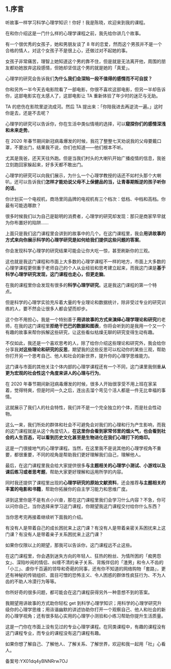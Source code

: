 ## 1.序言
听故事一样学习科学心理学知识！你好！我是陈晓，欢迎来到我的课程。


在和你介绍这是一门什么样的心理学课程之前，我先给你讲几个故事。


有一个很优秀的女孩子，她和男朋友谈了 8 年的恋爱，然而这个男孩并不是一个合格的情人，对这个女孩子不是很上心，还做过对不起她的事。


女孩子非常痛苦，理智上她知道这个男的靠不住，但是就是无法离开他，周围的朋友都劝她放弃这段感情，但她却坚信这个男的就是她的「真爱」。


心理学的研究会告诉我们**为什么我们会深陷一段不值得的感情而不可自拔？**


你和另外一半今天去电影院看了一部电影，你很不喜欢这部电影，但另一半却告诉你，这部电影实在太感人了，这部电影让 TA 重新体验了年少时的迷茫与无助。


TA 的悲伤在影院里逆流成河。然后 TA 提出来：「你陪我进去再逆流一遍。」这时你是去，还是不去呢？


心理学的研究可以告诉你，你在生活中类似情境的选择，可以**窥探你们的感情深浅和未来走势**。


在 2020 年春节期间新冠病毒爆发的时候，我花了整整七天劝说我的父母要戴口罩，不要出门，结果我不说，你们也知道——他们根本不听。 


尤其是我爸，还天天往外跑。但是当我们村头的大喇叭开始广播疫情的信息，我爸立刻跑回家躲起来，好多天都不敢出门。


心理学的研究可以向我们展示，为什么一个心理学教授的话还不如村头那个大喇叭，还可以告诉我们**怎样才能劝说父母不上保健品的当，让青春期叛逆的孩子听你的话**。


你计划买一个电视机，商场里同品牌的电视机有三个档次：低档、中档和高档。你最有可能选哪款？ 


很多时候我们以为自己是聪明的消费者，心理学的研究却发现：那只是商家早早就为你布置好的陷阱……


上面只是我们这门课程里会讲到的故事中的几个。在这门课程里，我会**用讲故事的方式来向你展示科学的心理学研究是如何给我们提供这些问题的答案**。


你会发现科学心理学的研究结果可能会让你大吃一惊，甚至刷新你的三观。


这也就是我这门课程和市面上大多数的心理学课程不一样的地方，市面上大多数的心理学课程更侧重于老师自己的个人从业经验和思考建立起来，而我这门课是**基于科学心理学研究发现，这门课程也走心，但更走脑**。


在我的课程里你会发现有很多的**科学心理学研究**。这是我这门课程的第一个特点。 


但是科学的心理学实验充斥着大量的专业理论和数据统计，除非受过专业的研究训练的人，要不然会让很多人都会望而却步。


这个你不用担心，我是一个特别善于**用讲故事的方式来演绎心理学理论和研究**的老师，在我的这门课程里**拒绝干巴巴的数据和图表**，你将会听到的是我用一个又一个有趣的故事来帮你拆解这些研究，让这些看似枯燥无聊的研究变得生动有趣。


不仅如此，我还是一个喜欢思考的人，除了给你介绍这些理论和研究外，我会给你分享我**对这些理论和研究的反思**，期望我的这些反思可以松动你的某些三观，帮助你打开另一个思考自己、他人和社会的新世界，提升你的心理学思维能力。


这门课与市面的其他关注个体内部的心理学课程还有一个不同，这门课里我侧重**从更为宏观的社会性这个角度来讲人的心理与行为**。


在 2020 年春节期间新冠病毒爆发的时候，很多人开始很享受不用上班在家呆着，觉得特爽，但是时间一久之后，连出去溜个弯见个活人都是一件无比幸福的事情。


这就展示了我们人的社会特性，我们并不是一个完全独立的个体，而是社会性动物。


这么一来，我们所处的群体和社会不可避免会对我们的心理和行为产生影响，而我的这门课程就是从这个角度切入，**在这里你会看到家常邻里的烟火气，也会看到社会的人生百态，可以看到历史文化甚至是生物进化在我们心理打下的烙印。**


这是一门很接地气的心理学课程。当然，在这里我不是说其他的心理学视角不重要，都很重要，不同的视角是帮助我们更好理解我们自己，理解他人。


最后，在这门课程里我会给大家提供很多**与主题相关的心理学小测试、小游戏以及课后练习或者思考题**，帮助大家更好理解和运用所学的内容。


同时我还提供了课程里出现的**心理学研究的原始文献资料**，还会推荐**与主题相关的丰富的电影和书籍**，帮助你拓展你的自主学习能力和思维广度。


讲到这里你是不是有点小兴奋，那在这门课程里我们会学习什么内容？不急，你可以问你自己，当你选择来学习这门课程，你期望我这门课程交付给你什么东西？


当你思考完再接着继续听下面我的介绍。


有没有人是带着自己的成长困扰来上这门课？有没有人是带着亲密关系困扰来上这门课？有没有人是带着亲子关系困扰来上这门课？


如果你仅限以上的期望，那我可以告诉你，这门课程远不止这些。


在这门课程里，你会遇到迷失方向的年轻人、狂热的粉丝、为情所困的「痴男怨女」、深陷吵闹的情侣、纠缠不清的亲子关系、背叛伴侣的「渣男」和令人不齿的「小三」、虐你千百遍的领导和奇葩的同事，还有你不知道的网络购物「套路」，更还有神秘的传销组织、面目可憎的恐怖主义、令人困惑的群体性疯狂行为、不为人齿的不助人冷漠行为等等。


你所好奇的很多问题，都可能会在这门课程获得另外一种意想不到的答案。


我期望用讲故事的方式助你轻松 get 到科学心理学知识；用科学的心理学研究升级你的心理学思维；用诙谐幽默的讲述协助你打开一个观察自己、他人和社会的新的心理学视角；还有很多贴心实用的心理学小测验和小练习帮助你提升生活质量。


这是一门你在市面上没有见过的专业心理学课程。在同类课程中，有趣的课程没有这门课程专业，而专业的课程没有这门课程有趣。


如果你想了解自己、了解他人、了解关系、了解世界，欢迎和我一起用「社」心看人。


备案号:YX01dq4yBNNRrw7OJ

